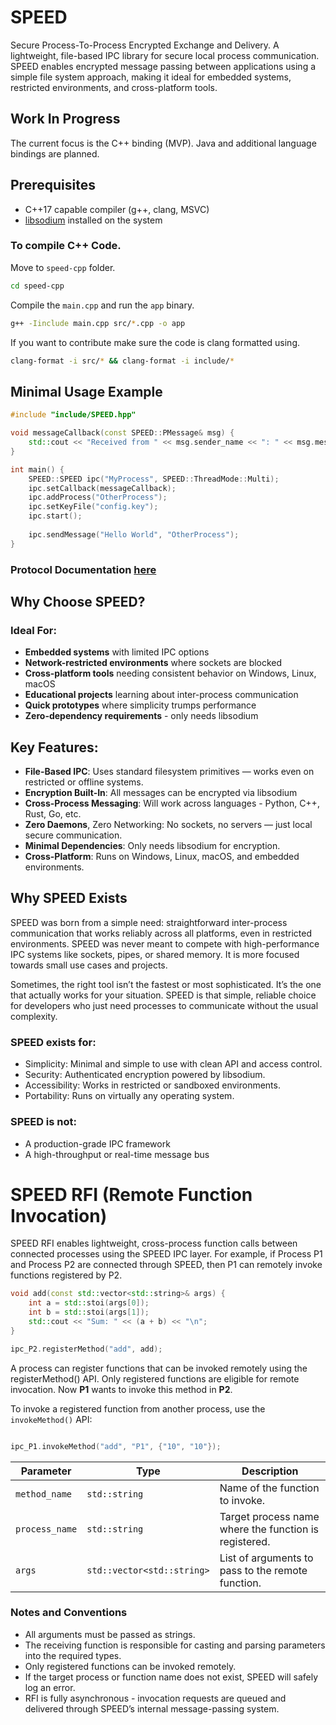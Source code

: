 # SPEED
Secure Process-To-Process Encrypted Exchange and Delivery.
A lightweight, file-based IPC library for secure local process communication. SPEED enables encrypted message passing between applications using a simple file system approach, making it ideal for embedded systems, restricted environments, and cross-platform tools.

## Work In Progress
The current focus is the C++ binding (MVP). Java and additional language bindings are planned.


## Prerequisites
- C++17 capable compiler (g++, clang, MSVC)
- [libsodium](https://libsodium.gitbook.io/doc/) installed on the system

### To compile C++ Code.
Move to ``speed-cpp`` folder.
```sh
cd speed-cpp
```
Compile the ``main.cpp`` and run the ``app`` binary.
```sh
g++ -Iinclude main.cpp src/*.cpp -o app
```
If you want to contribute make sure the code is clang formatted using.
```sh
clang-format -i src/* && clang-format -i include/*
```

## Minimal Usage Example
```cpp
#include "include/SPEED.hpp"

void messageCallback(const SPEED::PMessage& msg) {
    std::cout << "Received from " << msg.sender_name << ": " << msg.message << std::endl;
}

int main() {
    SPEED::SPEED ipc("MyProcess", SPEED::ThreadMode::Multi);
    ipc.setCallback(messageCallback);
    ipc.addProcess("OtherProcess");
    ipc.setKeyFile("config.key");
    ipc.start();
    
    ipc.sendMessage("Hello World", "OtherProcess");
}
```


### Protocol Documentation [here](docs/SPEED_Protocol_doc.md)

## Why Choose SPEED?
### Ideal For:
- **Embedded systems** with limited IPC options
- **Network-restricted environments** where sockets are blocked
- **Cross-platform tools** needing consistent behavior on Windows, Linux, macOS
- **Educational projects** learning about inter-process communication
- **Quick prototypes** where simplicity trumps performance
- **Zero-dependency requirements** - only needs libsodium

## Key Features:
- **File-Based IPC**: Uses standard filesystem primitives — works even on restricted or offline systems.
- **Encryption Built-In**: All messages can be encrypted via libsodium
- **Cross-Process Messaging**: Will work across languages - Python, C++, Rust, Go, etc.
- **Zero Daemons**, Zero Networking: No sockets, no servers — just local secure communication.
- **Minimal Dependencies**: Only needs libsodium for encryption.
- **Cross-Platform**: Runs on Windows, Linux, macOS, and embedded environments.
## Why SPEED Exists

SPEED was born from a simple need: straightforward inter-process communication that works reliably across all platforms, even in restricted environments.
SPEED was never meant to compete with high-performance IPC systems like sockets, pipes, or shared memory. It is more focused towards small use cases and projects.

Sometimes, the right tool isn’t the fastest or most sophisticated. It’s the one that actually works for your situation. SPEED is that simple, reliable choice for developers who just need processes to communicate without the usual complexity.
### SPEED exists for:
- Simplicity: Minimal and simple to use with clean API and access control.
- Security: Authenticated encryption powered by libsodium.
- Accessibility: Works in restricted or sandboxed environments.
- Portability: Runs on virtually any operating system.
### SPEED is not:
- A production-grade IPC framework
- A high-throughput or real-time message bus

# SPEED RFI (Remote Function Invocation)
SPEED RFI enables lightweight, cross-process function calls between connected processes using the SPEED IPC layer.
For example, if Process P1 and Process P2 are connected through SPEED, then P1 can remotely invoke functions registered by P2.

```cpp
void add(const std::vector<std::string>& args) {
    int a = std::stoi(args[0]);
    int b = std::stoi(args[1]);
    std::cout << "Sum: " << (a + b) << "\n";
}

ipc_P2.registerMethod("add", add);
```
A process can register functions that can be invoked remotely using the registerMethod() API. Only registered functions are eligible for remote invocation. Now **P1** wants to invoke this method in **P2**.

To invoke a registered function from another process, use the ``invokeMethod()`` API:
```cpp

ipc_P1.invokeMethod("add", "P1", {"10", "10"});
```
| Parameter      | Type                       | Description                                           |
| -------------- | -------------------------- | ----------------------------------------------------- |
| `method_name`  | `std::string`              | Name of the function to invoke.                       |
| `process_name` | `std::string`              | Target process name where the function is registered. |
| `args`         | `std::vector<std::string>` | List of arguments to pass to the remote function.     |

### Notes and Conventions
- All arguments must be passed as strings.
- The receiving function is responsible for casting and parsing parameters into the required types.
- Only registered functions can be invoked remotely.
- If the target process or function name does not exist, SPEED will safely log an error.
- RFI is fully asynchronous - invocation requests are queued and delivered through SPEED’s internal message-passing system.
